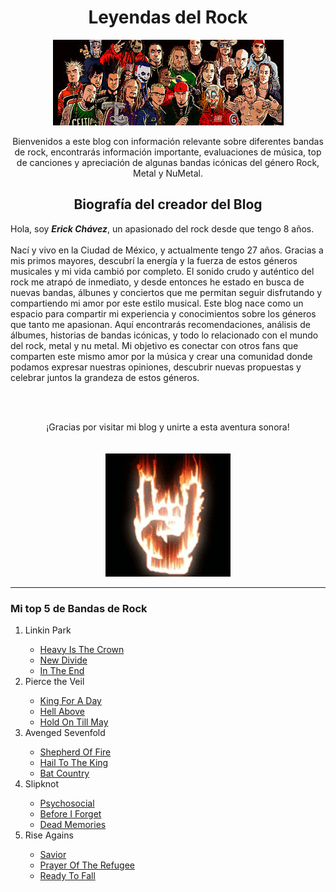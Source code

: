 <!DOCTYPE html>
<html lang="es"> 
 <head>
    <meta charset="UTF-8">
    <meta name="viewport" content="width=device-width, initial-scale=1.0"> 
    <title>Leyendas del Rock</title>
 </head>
 <body>
    <center><h1> Leyendas del Rock </h1></center>
    <center><img src="imagenes/images.jfif" alt="Collage con integrantes de distintas bandas de rock posando en formato caricatura"></center>
    <center><p> Bienvenidos a este blog con información relevante sobre diferentes bandas de rock, encontrarás información importante, evaluaciones de música, top de canciones y apreciación de algunas bandas icónicas del género Rock, Metal y NuMetal.</p></center>

  <h2><center>Biografía del creador del Blog</center></h2>
        <span> Hola, soy <strong><em>Erick Chávez</em></strong>, un apasionado del rock desde que tengo 8 años.</span> 
        <br></br>
        <div> 
        Nací y vivo en la Ciudad de México, y actualmente tengo 27 años. Gracias a mis primos mayores, descubrí la energía y la fuerza de estos géneros musicales y mi vida cambió por completo. El sonido crudo y auténtico del rock me atrapó de inmediato, y desde entonces he estado en busca de nuevas bandas, álbunes y conciertos que me permitan seguir disfrutando y compartiendo mi amor por este estilo musical. Este blog nace como un espacio para compartir mi experiencia y conocimientos sobre los géneros que tanto me apasionan. Aquí encontrarás recomendaciones, análisis de álbumes, historias de bandas icónicas, y todo lo relacionado con el mundo del rock, metal y nu metal. Mi objetivo es conectar con otros fans que comparten este mismo amor por la música y crear una comunidad donde podamos expresar nuestras opiniones, descubrir nuevas propuestas y celebrar juntos la grandeza de estos géneros.
    </div>
    
  <br></br>
    
  <span><center>¡Gracias por visitar mi blog y unirte a esta aventura sonora!</center></span>
    <br></br>
    <center><img src="imagenes/cQRPusQzy23OE.webp" alt="Descripción de la imagen GIF" width="200"></center>

  <hr></hr>

  <h3> Mi top 5 de Bandas de Rock </h3>
    
  <ol>
      <li>Linkin Park</li>
          <ul> 
              <li><a href="https://youtu.be/5FrhtahQiRc?si=Snh9Z2m3f0pb_xpF" target="_blank">Heavy Is The Crown</a></li> 
              <li><a href="https://youtu.be/ysSxxIqKNN0?si=iYgM3tgbMLH0OaL7" target="_blank">New Divide</a></li>
              <li><a href="https://youtu.be/eVTXPUF4Oz4?si=w1zr-IPG4YT0x6_e" target="_blank">In The End</a></li> 
          </ul>
      <li>Pierce the Veil</li>
                <ul>
                    <li><a href="https://youtu.be/icXUkIfZxyg?si=AkrQeQuCbQbBx8eX" target="_blank">King For A Day</a></li>
                    <li><a href="https://youtu.be/wq0mbynj4_k?si=CPi_5WW3MtsRNXXL" target="_blank">Hell Above</a></li>
                    <li><a href="https://youtu.be/nFoBBVmsgcc?si=k1hkcvdptOzV7NiS" target="_blank">Hold On Till May</a></li>
                </ul>
      <li>Avenged Sevenfold</li>
                <ul>
                    <li><a href="https://youtu.be/bT8FEOJEFcI?si=Gk-wdRKdNFz0lUcw" target="_blank">Shepherd Of Fire</a></li>
                    <li><a href="https://youtu.be/DelhLppPSxY?si=0XpmKpDdW4Ox8P8c" target="_blank">Hail To The King</a></li>
                    <li><a href="https://youtu.be/IHS3qJdxefY?si=T24D-4U3sxPxADv6" target="_blank">Bat Country</a></li>
                </ul>
      <li>Slipknot</li>
                <ul>
                    <li><a href="https://youtu.be/5abamRO41fE?si=PJWLCsg26-Bn1rBq" target="_blank">Psychosocial</a></li>
                    <li><a href="https://youtu.be/qw2LU1yS7aw?si=6II7GG5GsPc-2yO5" target="_blank">Before I Forget</a></li>
                    <li><a href="https://youtu.be/9gsAz6S_zSw?si=H8UlL1kYP3GAqFkU" target="_blank">Dead Memories</a></li>
                </ul>
      <li>Rise Agains</li>
                <ul>
                    <li><a href="https://youtu.be/e8X3ACToii0?si=8x5j7ZZiLMi_JpOj" target="_blank">Savior</a></li>
                    <li><a href="https://youtu.be/9-SQGOYOjxs?si=qpAQ5_7atVZmrQFw" target="_blank">Prayer Of The Refugee</a></li>
                    <li><a href="https://youtu.be/XN2FrUUq-zI?si=UN9MjnGtpyLDgTR3" target="_blank">Ready To Fall</a></li>
                </ul>
  </ol>
 </body>
</html>
